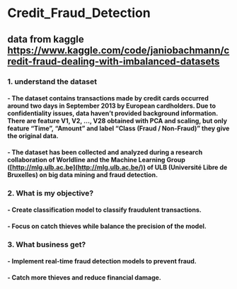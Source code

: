 # Credit_Fraud_Detection
## data from kaggle https://www.kaggle.com/code/janiobachmann/credit-fraud-dealing-with-imbalanced-datasets
### 1. understand the dataset
#### - The dataset contains transactions made by credit cards occurred around two days in September 2013 by European cardholders. Due to confidentiality issues, data haven’t provided background information. There are feature V1, V2, …, V28 obtained with PCA and scaling, but only feature “Time”, “Amount” and label “Class (Fraud / Non-Fraud)” they give the original data.
#### - The dataset has been collected and analyzed during a research collaboration of Worldline and the Machine Learning Group ([http://mlg.ulb.ac.be](http://mlg.ulb.ac.be/)) of ULB (Université Libre de Bruxelles) on big data mining and fraud detection.
### 2. What is my objective?
#### - Create classification model to classify fraudulent transactions.
#### - Focus on catch thieves while balance the precision of the model.
### 3. What business get?
#### - Implement real-time fraud detection models to prevent fraud.
#### - Catch more thieves and reduce financial damage.
